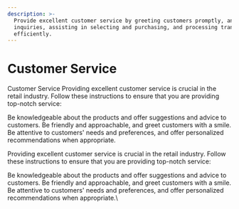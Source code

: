 ```yaml
---
description: >-
  Provide excellent customer service by greeting customers promptly, answering
  inquiries, assisting in selecting and purchasing, and processing transactions
  efficiently.
---
```


# Customer Service

Customer Service Providing excellent customer service is crucial in the retail industry. Follow these instructions to ensure that you are providing top-notch service:

Be knowledgeable about the products and offer suggestions and advice to customers. Be friendly and approachable, and greet customers with a smile. Be attentive to customers' needs and preferences, and offer personalized recommendations when appropriate.

Providing excellent customer service is crucial in the retail industry. Follow these instructions to ensure that you are providing top-notch service:

Be knowledgeable about the products and offer suggestions and advice to customers. Be friendly and approachable, and greet customers with a smile. Be attentive to customers' needs and preferences, and offer personalized recommendations when appropriate.\
